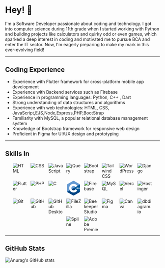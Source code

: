 # Hey! 👋

I'm a Software Developer passionate about coding and technology. I got into computer science during 11th grade when I started working with Python and building projects like calculators and quirky odd or even games, which sparked a deep interest in coding and motivated me to pursue BCA and enter the IT sector. Now, I'm eagerly preparing to make my mark in this ever-evolving field!


>

---

## Coding Experience

- Experience with Flutter framework for cross-platform mobile app development
- Experience with Backend services such as Firebase
- Experience in programming languages: Python, C++ , Dart
- Strong understanding of data structures and algorithms
- Experience with web technologies: HTML, CSS, JavaScript,EJS,Node,Express,PHP,BootStrap
- Familiarity with MySQL, a popular relational database management system
- Knowledge of Bootstrap framework for responsive web design
- Proficient in Figma for UI/UX design and prototyping

---

## Skills In

<div style="display: flex; justify-content: center; flex-wrap: wrap; gap: 10px;">
  <img src="https://img.icons8.com/color/48/000000/html-5.png" alt="HTML" width="48" height="48" />
  <img src="https://img.icons8.com/color/48/000000/css3.png" alt="CSS" width="48" height="48" />
  <img src="https://img.icons8.com/color/48/000000/javascript.png" alt="JavaScript" width="48" height="48" />
  <img src="https://img.icons8.com/badges/48/000000/jquery.png" alt="jQuery" width="48" height="48" />
  <img src="https://img.icons8.com/color/48/000000/bootstrap.png" alt="Bootstrap" width="48" height="48" />
  <img src="https://img.icons8.com/color/48/000000/tailwind_css.png" alt="Tailwind CSS" width="48" height="48" />
  <img src="https://img.icons8.com/color/48/000000/wordpress.png" alt="WordPress" width="48" height="48" />
  <img src="https://img.icons8.com/color/48/000000/django.png" alt="Django" width="48" height="48" />
  <img src="https://img.icons8.com/color/48/000000/flutter.png" alt="Flutter" width="48" height="48" />
  <img src="https://img.icons8.com/officel/48/000000/php-logo.png" alt="PHP" width="48" height="48" />
  <img src="https://img.icons8.com/color/48/000000/c-programming.png" alt="C" width="48" height="48" />
  <img src="https://raw.githubusercontent.com/devicons/devicon/master/icons/cplusplus/cplusplus-original.svg" alt="C++" width="48" height="48" />
  <img src="https://img.icons8.com/color/48/000000/firebase.png" alt="Firebase" width="48" height="48" />
  <img src="https://img.icons8.com/color/48/000000/sql.png" alt="MySQL" width="48" height="48" />
  <img src="https://img.icons8.com/windows/48/000000/vercel.png" alt="Vercel" width="48" height="48" />
  <img src="https://img.icons8.com/color/48/hostinger.png" alt="Hostinger" width="48" height="48" />
  <img src="https://img.icons8.com/color/48/000000/git.png" alt="Git" width="48" height="48" />
  <img src="https://img.icons8.com/ios-filled/48/000000/github.png" alt="GitHub" width="48" height="48" />
  <img src="https://img.icons8.com/fluency/48/000000/github-desktop.png" alt="GitHub Desktop" width="48" height="48" />
  <img src="https://img.icons8.com/color/48/filezilla.png" alt="FileZilla" width="48" height="48" />
  <img src="https://img.icons8.com/color/48/000000/beekeeper.png" alt="Beekeeper Studio" width="48" height="48" />
  <img src="https://img.icons8.com/color/48/figma.png" alt="Figma" width="48" height="48" />
  <img src="https://img.icons8.com/color/48/canva.png" alt="Canva" width="48" height="48" />
  <img src="https://img.icons8.com/color/48/diagrams.png" alt="dbdiagram.io" width="48" height="48" />
  <img src="https://img.icons8.com/color/48/spline.png" alt="Spline" width="48" height="48" />
  <img src="https://img.icons8.com/color/48/adobe-premiere-pro.png" alt="Adobe Premiere Pro" width="48" height="48" />
</div>



---

## GitHub Stats
![Anurag's GitHub stats](https://github-readme-stats.vercel.app/api?username=Vrindtime&show_icons=true&bg_color=00000000)

<!--
**Vrindtime/Vrindtime** is a ✨ _special_ ✨ repository because its `README.md` (this file) appears on your GitHub profile.

Here are some ideas to get you started:

- 🔭 I’m currently working on ...
- 🌱 I’m currently learning ...
- 👯 I’m looking to collaborate on ...
- 🤔 I’m looking for help with ...
- 💬 Ask me about ...
- 📫 How to reach me: ...
- 😄 Pronouns: ...
- ⚡ Fun fact: ...
-->
